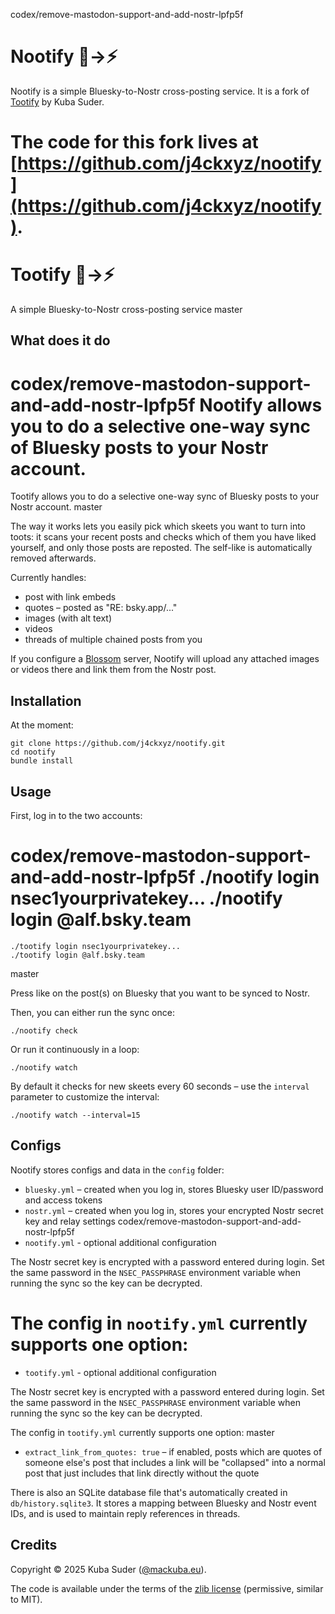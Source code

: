 codex/remove-mastodon-support-and-add-nostr-lpfp5f
# Nootify 🦋→⚡

Nootify is a simple Bluesky-to-Nostr cross-posting service. It is a fork of [Tootify](https://github.com/mackuba/tootify) by Kuba Suder.

The code for this fork lives at [https://github.com/j4ckxyz/nootify](https://github.com/j4ckxyz/nootify).
=======
# Tootify 🦋→⚡

A simple Bluesky-to-Nostr cross-posting service
master


## What does it do

codex/remove-mastodon-support-and-add-nostr-lpfp5f
Nootify allows you to do a selective one-way sync of Bluesky posts to your Nostr account.
=======
Tootify allows you to do a selective one-way sync of Bluesky posts to your Nostr account.
master

The way it works lets you easily pick which skeets you want to turn into toots: it scans your recent posts and checks which of them you have liked yourself, and only those posts are reposted. The self-like is automatically removed afterwards.

Currently handles:

- post with link embeds
- quotes – posted as "RE: bsky.app/..."
- images (with alt text)
- videos
- threads of multiple chained posts from you

If you configure a [Blossom](https://blossom.nostr.com/) server, Nootify will upload any attached images or videos there and link them from the Nostr post.


## Installation

At the moment:

    git clone https://github.com/j4ckxyz/nootify.git
    cd nootify
    bundle install


## Usage

First, log in to the two accounts:

codex/remove-mastodon-support-and-add-nostr-lpfp5f
    ./nootify login nsec1yourprivatekey...
    ./nootify login @alf.bsky.team
=======
    ./tootify login nsec1yourprivatekey...
    ./tootify login @alf.bsky.team
master

Press like on the post(s) on Bluesky that you want to be synced to Nostr.

Then, you can either run the sync once:

    ./nootify check

Or run it continuously in a loop:

    ./nootify watch

By default it checks for new skeets every 60 seconds – use the `interval` parameter to customize the interval:

    ./nootify watch --interval=15


## Configs

Nootify stores configs and data in the `config` folder:

* `bluesky.yml` – created when you log in, stores Bluesky user ID/password and access tokens
* `nostr.yml` – created when you log in, stores your encrypted Nostr secret key and relay settings
codex/remove-mastodon-support-and-add-nostr-lpfp5f
* `nootify.yml` - optional additional configuration

The Nostr secret key is encrypted with a password entered during login. Set the same password in the `NSEC_PASSPHRASE` environment variable when running the sync so the key can be decrypted.

The config in `nootify.yml` currently supports one option:
=======
* `tootify.yml` - optional additional configuration

The Nostr secret key is encrypted with a password entered during login. Set the same password in the `NSEC_PASSPHRASE` environment variable when running the sync so the key can be decrypted.

The config in `tootify.yml` currently supports one option:
master

- `extract_link_from_quotes: true` – if enabled, posts which are quotes of someone else's post that includes a link will be "collapsed" into a normal post that just includes that link directly without the quote

There is also an SQLite database file that's automatically created in `db/history.sqlite3`. It stores a mapping between Bluesky and Nostr event IDs, and is used to maintain reply references in threads.


## Credits

Copyright © 2025 Kuba Suder ([@mackuba.eu](https://bsky.app/profile/mackuba.eu)).

The code is available under the terms of the [zlib license](https://choosealicense.com/licenses/zlib/) (permissive, similar to MIT).
